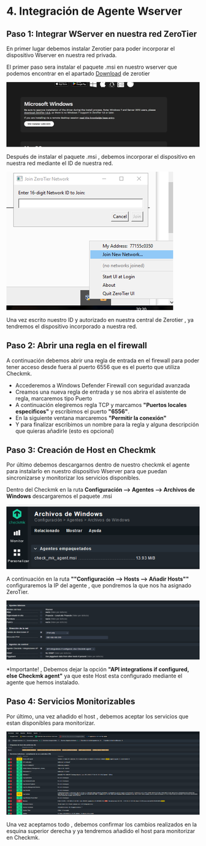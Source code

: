 # 4. Integración de Agente Wserver

## Paso 1: Integrar WServer en nuestra red ZeroTier
En primer lugar debemos instalar Zerotier para poder incorporar el dispositivo Wserver en nuestra red privada.

El primer paso sera instalar el paquete .msi en nuestro wserver que podemos encontrar en el apartado [Download](https://www.zerotier.com/download/) de zerotier

![image](/img/capturas/msi.png)

Después de instalar el paquete .msi , debemos incorporar el dispositivo en nuestra red mediante el ID de nuestra red.

![image](/img/capturas/join.png)

Una vez escrito nuestro ID y autorizado en nuestra central de Zerotier , ya tendremos el dispositivo incorporado a nuestra red.

## Paso 2: Abrir una regla en el firewall

A continuación debemos abrir una regla de entrada en el firewall para poder tener acceso desde fuera al puerto 6556 que es el puerto que utiliza Checkmk.

- Accederemos a Windows Defender Firewall con seguridad avanzada
- Creamos una nueva regla de entrada y se nos abrira el asistente de regla, marcaremos tipo Puerto
- A continuación elegiremos regla TCP y marcamos **"Puertos locales especificos"** y escribimos el puerto **"6556"**.
- En la siguiente ventana marcaremos **"Permitir la conexión"**
- Y para finalizar escribimos un nombre para la regla y alguna descripción que quieras añadirle (esto es opcional)

## Paso 3: Creación de Host en Checkmk
Por último debemos descargarnos dentro de nuestro checkmk el agente para instalarlo en nuestro dispositivo Wserver para que puedan sincronizarse y monitorizar los servicios disponibles.

Dentro del Checkmk en la ruta **Configuración --> Agentes --> Archivos de Windows**
descargaremos el paquete .msi


![image](/img/capturas/AgenteW.png)

A continuación en la ruta **""Configuración --> Hosts --> Añadir Hosts""** configuraremos la IP del agente , que pondremos la que nos ha asignado ZeroTier.

![image](/img/capturas/ConfiWs.png)

*Importante! , Debemos dejar la opción **"API integrations if configured, else Checkmk agent"** ya que este Host esta configurado mediante el agente que hemos instalado.

## Paso 4: Servicios Monitorizables

Por último, una vez añadido el host , debemos aceptar los servicios que estan disponibles para monitorizar.

![Image](/img/capturas/ServiciosWs.png)

Una vez aceptamos todo , debemos confirmar los cambios realizados en la esquina superior derecha y ya tendremos añadido el host para monitorizar en Checkmk.
